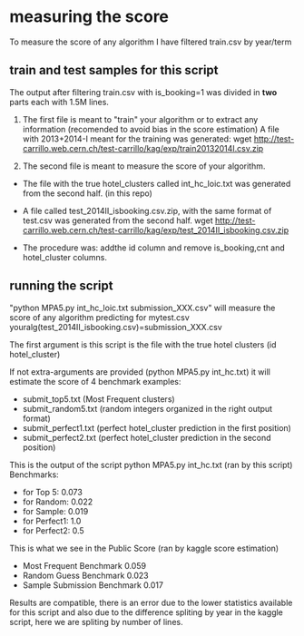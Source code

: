# measuring the score
To measure the score of any algorithm I have filtered train.csv by year/term
## train and test samples for this script

The output after filtering train.csv with is_booking=1 was divided in **two** parts each with 1.5M lines.

1. The first file is meant to "train" your algorithm or to extract any information (recomended to avoid bias in the score estimation) A file with 2013+2014-I  meant for the training was generated: wget http://test-carrillo.web.cern.ch/test-carrillo/kag/exp/train20132014I.csv.zip

1. The second file is meant to measure the score of your algorithm.  

  * The file with the true hotel_clusters called int_hc_loic.txt was generated from the second half. (in this repo)

  * A file called test_2014II_isbooking.csv.zip, with the same format of test.csv was generated from the second half. wget http://test-carrillo.web.cern.ch/test-carrillo/kag/exp/test_2014II_isbooking.csv.zip
  * The procedure was: addthe id column and remove is_booking,cnt and hotel_cluster columns. 

## running the script 
"python MPA5.py int_hc_loic.txt submission_XXX.csv" will measure the score of any algorithm predicting for mytest.csv youralg(test_2014II_isbooking.csv)=submission_XXX.csv
 
The first argument is this script is the file with the true hotel clusters (id hotel_cluster)

If not extra-arguments are provided (python MPA5.py int_hc.txt) it will estimate the score of 4 benchmark examples:
- submit_top5.txt (Most Frequent clusters)
- submit_random5.txt (random integers organized in the right output format)
- submit_perfect1.txt (perfect hotel_cluster prediction in the first position)
- submit_perfect2.txt (perfect hotel_cluster prediction in the second position)

This is the output of the script python MPA5.py int_hc.txt (ran by this script)
Benchmarks:
- for Top 5: 0.073
- for Random: 0.022
- for Sample: 0.019
- for Perfect1: 1.0
- for Perfect2: 0.5

This is what we see in the Public Score (ran by kaggle score estimation)
- Most Frequent Benchmark	0.059
- Random Guess Benchmark	0.023
- Sample Submission Benchmark 	0.017

Results are compatible, there is an error due to the lower statistics available for this script and also due to the difference spliting by year in the kaggle script, here we are spliting by number of lines.
